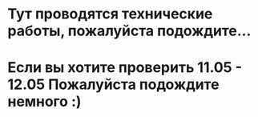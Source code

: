 # Тут проводятся технические работы, пожалуйста подождите...

# Если вы хотите проверить 11.05 - 12.05 Пожалуйста подождите немного :)